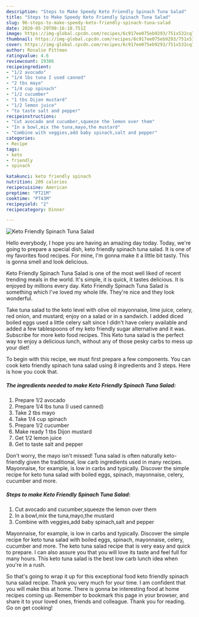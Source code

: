 ```yaml
---
description: "Steps to Make Speedy Keto Friendly Spinach Tuna Salad"
title: "Steps to Make Speedy Keto Friendly Spinach Tuna Salad"
slug: 96-steps-to-make-speedy-keto-friendly-spinach-tuna-salad
date: 2020-05-29T00:16:18.751Z
image: https://img-global.cpcdn.com/recipes/6c917ee075eb9293/751x532cq70/keto-friendly-spinach-tuna-salad-recipe-main-photo.jpg
thumbnail: https://img-global.cpcdn.com/recipes/6c917ee075eb9293/751x532cq70/keto-friendly-spinach-tuna-salad-recipe-main-photo.jpg
cover: https://img-global.cpcdn.com/recipes/6c917ee075eb9293/751x532cq70/keto-friendly-spinach-tuna-salad-recipe-main-photo.jpg
author: Rosalie Pittman
ratingvalue: 4.6
reviewcount: 19386
recipeingredient:
- "1/2 avocado"
- "1/4 lbs tuna I used canned"
- "2 tbs mayo"
- "1/4 cup spinach"
- "1/2 cucumber"
- "1 tbs Dijon mustard"
- "1/2 lemon juice"
- "to taste salt and pepper"
recipeinstructions:
- "Cut avocado and cucumber,squeeze the lemon over them"
- "In a bowl,mix the tuna,mayo,the mustard"
- "Combine with veggies,add baby spinach,salt and pepper"
categories:
- Recipe
tags:
- keto
- friendly
- spinach

katakunci: keto friendly spinach 
nutrition: 209 calories
recipecuisine: American
preptime: "PT21M"
cooktime: "PT43M"
recipeyield: "2"
recipecategory: Dinner

---
```



![Keto Friendly Spinach Tuna Salad](https://img-global.cpcdn.com/recipes/6c917ee075eb9293/751x532cq70/keto-friendly-spinach-tuna-salad-recipe-main-photo.jpg)

Hello everybody, I hope you are having an amazing day today. Today, we're going to prepare a special dish, keto friendly spinach tuna salad. It is one of my favorites food recipes. For mine, I'm gonna make it a little bit tasty. This is gonna smell and look delicious.

Keto Friendly Spinach Tuna Salad is one of the most well liked of recent trending meals in the world. It's simple, it is quick, it tastes delicious. It is enjoyed by millions every day. Keto Friendly Spinach Tuna Salad is something which I've loved my whole life. They're nice and they look wonderful.

Take tuna salad to the keto level with olive oil mayonnaise, lime juice, celery, red onion, and mustard; enjoy on a salad or in a sandwich. I added diced boiled eggs used a little celery salt since I didn&#39;t have celery available and added a few tablespoons of my keto friendly sugar alternative and it was. Subscribe for more keto food recipes. This Keto tuna salad is the perfect way to enjoy a delicious lunch, without any of those pesky carbs to mess up your diet!


To begin with this recipe, we must first prepare a few components. You can cook keto friendly spinach tuna salad using 8 ingredients and 3 steps. Here is how you cook that.

<!--inarticleads1-->

##### The ingredients needed to make Keto Friendly Spinach Tuna Salad:

1. Prepare 1/2 avocado
1. Prepare 1/4 lbs tuna (I used canned)
1. Take 2 tbs mayo
1. Take 1/4 cup spinach
1. Prepare 1/2 cucumber
1. Make ready 1 tbs Dijon mustard
1. Get 1/2 lemon juice
1. Get to taste salt and pepper


Don&#39;t worry, the mayo isn&#39;t missed! Tuna salad is often naturally keto-friendly given the traditional, low carb ingredients used in many recipes. Mayonnaise, for example, is low in carbs and typically. Discover the simple recipe for keto tuna salad with boiled eggs, spinach, mayonnaise, celery, cucumber and more. 

<!--inarticleads2-->

##### Steps to make Keto Friendly Spinach Tuna Salad:

1. Cut avocado and cucumber,squeeze the lemon over them
1. In a bowl,mix the tuna,mayo,the mustard
1. Combine with veggies,add baby spinach,salt and pepper


Mayonnaise, for example, is low in carbs and typically. Discover the simple recipe for keto tuna salad with boiled eggs, spinach, mayonnaise, celery, cucumber and more. The keto tuna salad recipe that is very easy and quick to prepare. I can also assure you that you will love its taste and feel full for many hours. This keto tuna salad is the best low carb lunch idea when you&#39;re in a rush. 

So that's going to wrap it up for this exceptional food keto friendly spinach tuna salad recipe. Thank you very much for your time. I am confident that you will make this at home. There is gonna be interesting food at home recipes coming up. Remember to bookmark this page in your browser, and share it to your loved ones, friends and colleague. Thank you for reading. Go on get cooking!
